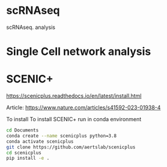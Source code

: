 # scRNAseq
scRNAseq. analysis

# Single Cell network analysis
# SCENIC+ 
https://scenicplus.readthedocs.io/en/latest/install.html

Article: https://www.nature.com/articles/s41592-023-01938-4

To install To install SCENIC+ run in conda environment
```sh
cd Documents
conda create --name scenicplus python=3.8
conda activate scenicplus
git clone https://github.com/aertslab/scenicplus
cd scenicplus
pip install -e .
```

